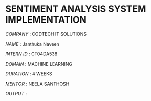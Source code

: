 # SENTIMENT ANALYSIS SYSTEM IMPLEMENTATION

*COMPANY* : CODTECH IT SOLUTIONS

*NAME* : Janthuka Naveen

*INTERN ID* : CT04DA538

*DOMAIN* : MACHINE LEARNING

*DURATION* : 4 WEEKS

*MENTOR* : NEELA SANTHOSH

*OUTPUT* :
